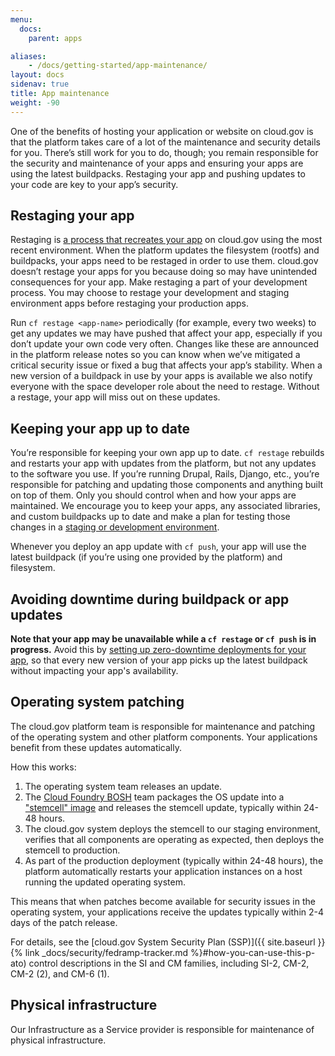 ```yaml
---
menu:
  docs:
    parent: apps

aliases: 
    - /docs/getting-started/app-maintenance/
layout: docs
sidenav: true
title: App maintenance
weight: -90
---
```

One of the benefits of hosting your application or website on cloud.gov is that the platform takes care of a lot of the maintenance and security details for you. There’s still work for you to do, though; you remain responsible for the security and maintenance of your apps and ensuring your apps are using the latest buildpacks. Restaging your app and pushing updates to your code are key to your app’s security.

## Restaging your app

Restaging is [a process that recreates your app](https://docs.cloudfoundry.org/devguide/deploy-apps/start-restart-restage.html#restage) on cloud.gov using the most recent environment. When the platform updates the filesystem (rootfs) and buildpacks, your apps need to be restaged in order to use them. cloud.gov doesn’t restage your apps for you because doing so may have unintended consequences for your app. Make restaging a part of your development process. You may choose to restage your development and staging environment apps before restaging your production apps.

Run `cf restage <app-name>` periodically (for example, every two weeks) to get any updates we may have pushed that affect your app, especially if you don’t update your own code very often. Changes like these are announced in the platform release notes so you can know when we’ve mitigated a critical security issue or fixed a bug that affects your app’s stability. When a new version of a  buildpack in use by your apps is available we also notify everyone with the space developer role about the need to restage. Without a restage, your app will miss out on these updates.

## Keeping your app up to date

You’re responsible for keeping your own app up to date. `cf restage` rebuilds and restarts your app with updates from the platform, but not any updates to the software you use. If you’re running Drupal, Rails, Django, etc., you’re responsible for patching and updating those components and anything built on top of them. Only you should control when and how your apps are maintained. We encourage you to keep your apps, any associated libraries, and custom buildpacks up to date and make a plan for testing those changes in a [staging or development environment](https://cloud.gov/docs/getting-started/concepts/#spaces).

Whenever you deploy an app update with `cf push`, your app will use the latest buildpack (if you’re using one provided by the platform) and filesystem.

## Avoiding downtime during buildpack or app updates
**Note that your app may be unavailable while a `cf restage` or `cf push` is in progress.** Avoid this by [setting up zero-downtime deployments for your app](https://cloud.gov/docs/apps/production-ready/#zero-downtime-deploy), so that every new version of your app picks up the latest buildpack without impacting your app's availability.

## Operating system patching

The cloud.gov platform team is responsible for maintenance and patching of the operating system and other platform components. Your applications benefit from these updates automatically.

How this works:

1. The operating system team releases an update.
1. The [Cloud Foundry BOSH](http://bosh.cloudfoundry.org/) team packages the OS update into a ["stemcell" image](https://bosh.cloudfoundry.org/docs/stemcell.html) and releases the stemcell update, typically within 24-48 hours.
1. The cloud.gov system deploys the stemcell to our staging environment, verifies that all components are operating as expected, then deploys the stemcell to production.
1. As part of the production deployment (typically within 24-48 hours), the platform automatically restarts your application instances on a host running the updated operating system.

This means that when patches become available for security issues in the operating system, your applications receive the updates typically within 2-4 days of the patch release.

For details, see the [cloud.gov System Security Plan (SSP)]({{ site.baseurl }}{% link _docs/security/fedramp-tracker.md %}#how-you-can-use-this-p-ato) control descriptions in the SI and CM families, including SI-2, CM-2, CM-2 (2), and CM-6 (1).

## Physical infrastructure

Our Infrastructure as a Service provider is responsible for maintenance of physical infrastructure.
